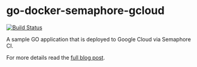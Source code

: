 # go-docker-semaphore-gcloud

[![Build Status](https://semaphoreci.com/api/v1/jeroenvo/go-docker-semaphore-gcloud/branches/master/badge.svg)](https://semaphoreci.com/jeroenvo/go-docker-semaphore-gcloud)

A sample GO application that is deployed to Google Cloud via Semaphore CI.

For more details read the [full blog post](http://blog.codepipes.com/containers/go-docker-semaphoreci-gcloud-tutorial.html).
 
 
